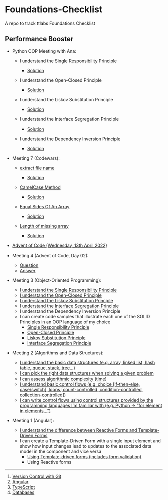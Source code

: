 # Foundations-Checklist

A repo to track ttlabs Foundations Checklist

## Performance Booster

- Python OOP Meeting with Ana:

  - I understand the Single Responsibility Principle

    - [Solution](https://github.com/maryjonah-turntabl/Foundations-Checklist/blob/main/OOP_Python/single_responsibility.py)

  - I understand the Open-Closed Principle

    - [Solution](https://github.com/maryjonah-turntabl/Foundations-Checklist/blob/main/OOP_Python/open_closed.py)

  - I understand the Liskov Substitution Principle

    - [Solution](https://github.com/maryjonah-turntabl/Foundations-Checklist/blob/main/OOP_Python/liskov_substitution.py)

  - I understand the Interface Segregation Principle

    - [Solution](https://github.com/maryjonah-turntabl/Foundations-Checklist/blob/main/OOP_Python/interface_segregation.py)

  - I understand the Dependency Inversion Principle
    - [Solution](https://github.com/maryjonah-turntabl/Foundations-Checklist/blob/main/OOP_Python/dependency_inversion.py)

- Meeting 7 (Codewars):

  - [extract file name](https://www.codewars.com/kata/597770e98b4b340e5b000071/java)

    - [Solution](https://github.com/maryjonah-turntabl/Foundations-Checklist/blob/main/CodeWars/ExtractFileName.java)

  - [CamelCase Method](https://www.codewars.com/kata/587731fda577b3d1b0001196/java)

    - [Solution](https://github.com/maryjonah-turntabl/Foundations-Checklist/blob/main/CodeWars/CamelCase.java)

  - [Equal Sides Of An Array](https://www.codewars.com/kata/5679aa472b8f57fb8c000047/java)

    - [Solution](https://github.com/maryjonah-turntabl/Foundations-Checklist/blob/main/CodeWars/EqualSidesArray.java)

  - [Length of missing array](https://www.codewars.com/kata/57b6f5aadb5b3d0ae3000611/java)
    - [Solution](https://github.com/maryjonah-turntabl/Foundations-Checklist/blob/main/CodeWars/LengthOfMissingArray.java)

- [Advent of Code (Wednesday, 13th April 2022)](https://github.com/maryjonah-turntabl/Foundations-Checklist/tree/main/Advent%20of%20Code/AdventOfCode-13th_April)

- Meeting 4 (Advent of Code, Day 02):

  - [Question](https://adventofcode.com/2021/day/2)
  - [Answer](https://github.com/maryjonah-turntabl/Foundations-Checklist/blob/main/Advent%20of%20Code/Meeting%204/2021_Day_02.py)

- Meeting 3 (Object-Oriented Programming):

  - [I understand the Single Responsibility Principle ](https://docs.google.com/presentation/d/1M8SOnzX9_NRi0RhI0jRzNDFD7M0BxnTlzdzVG-XwGro/edit#slide=id.g103f5cbdcca_4_20)
  - [I understand the Open-Closed Principle ](https://docs.google.com/presentation/d/1M8SOnzX9_NRi0RhI0jRzNDFD7M0BxnTlzdzVG-XwGro/edit#slide=id.g117c3d8514a_0_6)
  - [I understand the Liskov Substitution Principle ](https://docs.google.com/presentation/d/1M8SOnzX9_NRi0RhI0jRzNDFD7M0BxnTlzdzVG-XwGro/edit#slide=id.g117c3d8514a_0_12)
  - [I understand the Interface Segregation Principle ](https://docs.google.com/presentation/d/1M8SOnzX9_NRi0RhI0jRzNDFD7M0BxnTlzdzVG-XwGro/edit#slide=id.g117c3d8514a_0_18)
  - I understand the Dependency Inversion Principle
  - I can create code samples that illustrate each one of the SOLID Principles in an OOP language of my choice
    - [Single Responsibility Principle](https://github.com/maryjonah-turntabl/Foundations-Checklist/blob/main/OOP_Concepts/src/io/turntabl/foundations/checklist/oop/Bank.java)
    - [Open-Closed Principle](https://github.com/maryjonah-turntabl/Foundations-Checklist/blob/main/OOP_Concepts/src/io/turntabl/foundations/checklist/oop/RetailCustomer.java)
    - [Liskov Substitution Principle](https://github.com/maryjonah-turntabl/Foundations-Checklist/blob/main/OOP_Concepts/src/io/turntabl/foundations/checklist/oop/Animal.java)
    - [Interface Segregation Principle](https://github.com/maryjonah-turntabl/Foundations-Checklist/blob/main/OOP_Concepts/src/io/turntabl/foundations/checklist/oop/Customer.java)

- Meeting 2 (Algorithms and Data Structures):

  - [I understand the basic data structures (e.g. array, linked list, hash table, queue, stack, tree…)](https://docs.google.com/presentation/d/1pw2t-ecY30r-3nHSL-n3R5JF_5wxBcrLwumvPzGm8cY/edit?usp=sharing)
  - [I can pick the right data structures when solving a given problem](https://docs.google.com/presentation/d/1pw2t-ecY30r-3nHSL-n3R5JF_5wxBcrLwumvPzGm8cY/edit#slide=id.g114900770c6_0_10)
  - [I can assess algorithmic complexity (time)](https://github.com/maryjonah-turntabl/Foundations-Checklist/tree/main/algorithms_and_data_structures/algorithm_complexity)
  - [I understand basic control flows (e.g. choice [if-then-else, case/switch], loops [count-controlled, condition-controlled, collection-controlled])](https://docs.google.com/presentation/d/1_m_wGvT3nezSSuum76vf80_28oVBKPf_7P-S0mqka0s/edit?usp=sharing)
  - [I can write control flows using control structures provided by the programming languages I’m familiar with (e.g. Python -> “for element in elements…”)](https://github.com/maryjonah-turntabl/Foundations-Checklist/tree/main/algorithms_and_data_structures/control_flow)

- Meeting 1 (Angular):

  - [I understand the difference between Reactive Forms and Template-Driven Forms](https://docs.google.com/presentation/d/1QuPzve_DjtqonZyK7E3vfJOSWkWuT94YOLwia7Cm8DM/edit?usp=sharing)
  - I can create a Template-Driven Form with a single input element and show how input changes lead to updates to the associated data model in the component and vice versa
    - [Using Template-driven forms (includes form validation)](https://github.com/maryjonah-turntabl/Foundations-Checklist/tree/main/performance_booster/angular/tdf)
    - Using Reactive forms

<hr/>

1. [Version Control with Git](https://github.com/maryjonah-turntabl/Foundations-Checklist/tree/main/git)
2. [Angular](https://github.com/maryjonah-turntabl/Foundations-Checklist/tree/main/angular)
3. [TypeScript](https://github.com/maryjonah-turntabl/Foundations-Checklist/tree/main/typescript)
4. [Databases](https://github.com/maryjonah-turntabl/Foundations-Checklist/tree/main/databases)
